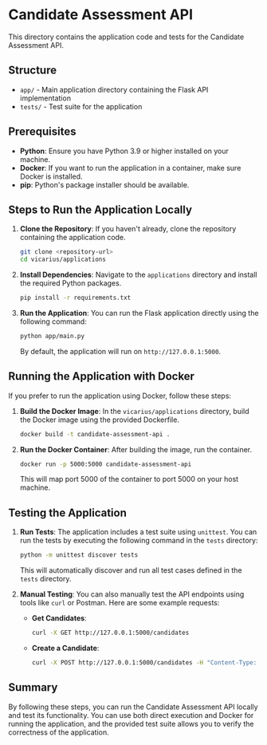 # Candidate Assessment API

This directory contains the application code and tests for the Candidate Assessment API.

## Structure

- `app/` - Main application directory containing the Flask API implementation
- `tests/` - Test suite for the application

## Prerequisites

- **Python**: Ensure you have Python 3.9 or higher installed on your machine.
- **Docker**: If you want to run the application in a container, make sure Docker is installed.
- **pip**: Python's package installer should be available.

## Steps to Run the Application Locally

1. **Clone the Repository**: If you haven't already, clone the repository containing the application code.

   ```bash
   git clone <repository-url>
   cd vicarius/applications
   ```

2. **Install Dependencies**: Navigate to the `applications` directory and install the required Python packages.

   ```bash
   pip install -r requirements.txt
   ```

3. **Run the Application**: You can run the Flask application directly using the following command:

   ```bash
   python app/main.py
   ```

   By default, the application will run on `http://127.0.0.1:5000`.

## Running the Application with Docker

If you prefer to run the application using Docker, follow these steps:

1. **Build the Docker Image**: In the `vicarius/applications` directory, build the Docker image using the provided Dockerfile.

   ```bash
   docker build -t candidate-assessment-api .
   ```

2. **Run the Docker Container**: After building the image, run the container.

   ```bash
   docker run -p 5000:5000 candidate-assessment-api
   ```

   This will map port 5000 of the container to port 5000 on your host machine.

## Testing the Application

1. **Run Tests**: The application includes a test suite using `unittest`. You can run the tests by executing the following command in the `tests` directory:

   ```bash
   python -m unittest discover tests
   ```

   This will automatically discover and run all test cases defined in the `tests` directory.

2. **Manual Testing**: You can also manually test the API endpoints using tools like `curl` or Postman. Here are some example requests:

   - **Get Candidates**:
     ```bash
     curl -X GET http://127.0.0.1:5000/candidates
     ```

   - **Create a Candidate**:
     ```bash
     curl -X POST http://127.0.0.1:5000/candidates -H "Content-Type: application/json" -d '{"name": "Test User", "email": "test@example.com"}'
     ```

## Summary

By following these steps, you can run the Candidate Assessment API locally and test its functionality. You can use both direct execution and Docker for running the application, and the provided test suite allows you to verify the correctness of the application.